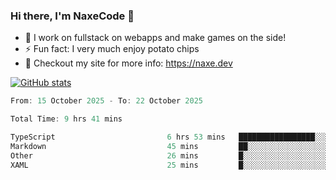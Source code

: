 ### Hi there, I'm NaxeCode 👋
- 🔭 I work on fullstack on webapps and make games on the side!
- ⚡ Fun fact: I very much enjoy potato chips
- 🔋 Checkout my site for more info: https://naxe.dev

[![GitHub stats](https://github-readme-stats.vercel.app/api?username=naxecode&theme=onedark)](https://naxe.dev)

<!--START_SECTION:waka-->

```csharp
From: 15 October 2025 - To: 22 October 2025

Total Time: 9 hrs 41 mins

TypeScript                         6 hrs 53 mins   █████████████████░░░░░░░░   67.93 %
Markdown                           45 mins         ██░░░░░░░░░░░░░░░░░░░░░░░   07.55 %
Other                              26 mins         █░░░░░░░░░░░░░░░░░░░░░░░░   04.40 %
XAML                               25 mins         █░░░░░░░░░░░░░░░░░░░░░░░░   04.21 %
```

<!--END_SECTION:waka-->



<!--
**NaxeCode/NaxeCode** is a ✨ _special_ ✨ repository because its `README.md` (this file) appears on your GitHub profile.

Here are some ideas to get you started:

- 🔭 I’m currently working on Web apps for indie games!
- 🌱 I’m currently mastering C#
- 👯 I’m looking to collaborate on ...
- 🤔 I’m looking for help with ...
- 💬 Ask me about ...
- 📫 How to reach me: ...
- 😄 Pronouns: ...
- ⚡ Fun fact: I love chips
-->
